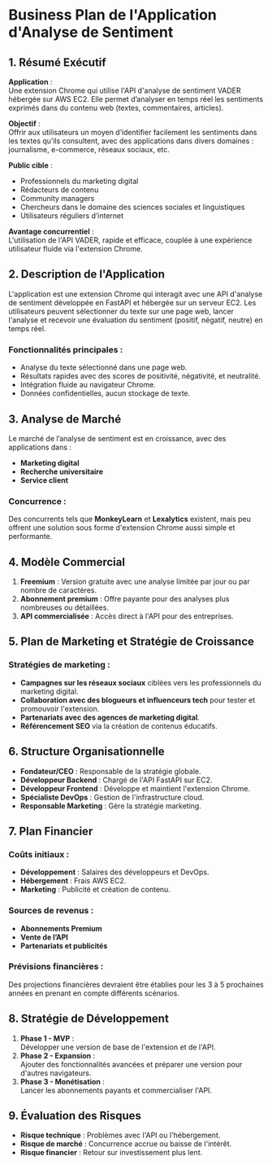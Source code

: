 # Business Plan de l'Application d'Analyse de Sentiment

## 1. Résumé Exécutif

**Application** :  
Une extension Chrome qui utilise l'API d'analyse de sentiment VADER hébergée sur AWS EC2. Elle permet d’analyser en temps réel les sentiments exprimés dans du contenu web (textes, commentaires, articles).

**Objectif** :  
Offrir aux utilisateurs un moyen d’identifier facilement les sentiments dans les textes qu’ils consultent, avec des applications dans divers domaines : journalisme, e-commerce, réseaux sociaux, etc.

**Public cible** :  
- Professionnels du marketing digital
- Rédacteurs de contenu
- Community managers
- Chercheurs dans le domaine des sciences sociales et linguistiques
- Utilisateurs réguliers d’internet

**Avantage concurrentiel** :  
L'utilisation de l'API VADER, rapide et efficace, couplée à une expérience utilisateur fluide via l'extension Chrome.

## 2. Description de l'Application

L'application est une extension Chrome qui interagit avec une API d'analyse de sentiment développée en FastAPI et hébergée sur un serveur EC2. Les utilisateurs peuvent sélectionner du texte sur une page web, lancer l'analyse et recevoir une évaluation du sentiment (positif, négatif, neutre) en temps réel.

### Fonctionnalités principales :
- Analyse du texte sélectionné dans une page web.
- Résultats rapides avec des scores de positivité, négativité, et neutralité.
- Intégration fluide au navigateur Chrome.
- Données confidentielles, aucun stockage de texte.

## 3. Analyse de Marché

Le marché de l’analyse de sentiment est en croissance, avec des applications dans :
- **Marketing digital**
- **Recherche universitaire**
- **Service client**

### Concurrence :
Des concurrents tels que **MonkeyLearn** et **Lexalytics** existent, mais peu offrent une solution sous forme d'extension Chrome aussi simple et performante.

## 4. Modèle Commercial

1. **Freemium** : Version gratuite avec une analyse limitée par jour ou par nombre de caractères.
2. **Abonnement premium** : Offre payante pour des analyses plus nombreuses ou détaillées.
3. **API commercialisée** : Accès direct à l'API pour des entreprises.

## 5. Plan de Marketing et Stratégie de Croissance

### Stratégies de marketing :
- **Campagnes sur les réseaux sociaux** ciblées vers les professionnels du marketing digital.
- **Collaboration avec des blogueurs et influenceurs tech** pour tester et promouvoir l'extension.
- **Partenariats avec des agences de marketing digital**.
- **Référencement SEO** via la création de contenus éducatifs.

## 6. Structure Organisationnelle

- **Fondateur/CEO** : Responsable de la stratégie globale.
- **Développeur Backend** : Chargé de l'API FastAPI sur EC2.
- **Développeur Frontend** : Développe et maintient l'extension Chrome.
- **Spécialiste DevOps** : Gestion de l'infrastructure cloud.
- **Responsable Marketing** : Gère la stratégie marketing.

## 7. Plan Financier

### Coûts initiaux :
- **Développement** : Salaires des développeurs et DevOps.
- **Hébergement** : Frais AWS EC2.
- **Marketing** : Publicité et création de contenu.

### Sources de revenus :
- **Abonnements Premium**
- **Vente de l’API**
- **Partenariats et publicités**

### Prévisions financières :
Des projections financières devraient être établies pour les 3 à 5 prochaines années en prenant en compte différents scénarios.

## 8. Stratégie de Développement

1. **Phase 1 - MVP** :  
   Développer une version de base de l'extension et de l'API.
2. **Phase 2 - Expansion** :  
   Ajouter des fonctionnalités avancées et préparer une version pour d'autres navigateurs.
3. **Phase 3 - Monétisation** :  
   Lancer les abonnements payants et commercialiser l'API.

## 9. Évaluation des Risques

- **Risque technique** : Problèmes avec l'API ou l'hébergement.
- **Risque de marché** : Concurrence accrue ou baisse de l'intérêt.
- **Risque financier** : Retour sur investissement plus lent.
